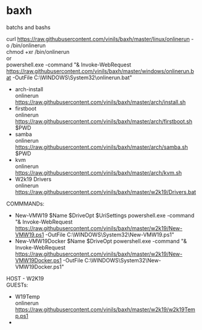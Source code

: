 # baxh
batchs and bashs

curl https://raw.githubusercontent.com/vinils/baxh/master/linux/onlinerun -o /bin/onlinerun<br>
chmod +xr /bin/onlinerun<br>
or<br>
powershell.exe -command "& Invoke-WebRequest https://raw.githubusercontent.com/vinils/baxh/master/windows/onlinerun.bat -OutFile C:\WINDOWS\System32\onlinerun.bat"<br>

- arch-install<br>
onlinerun https://raw.githubusercontent.com/vinils/baxh/master/arch/install.sh
- firstboot<br>
onlinerun https://raw.githubusercontent.com/vinils/baxh/master/arch/firstboot.sh $PWD
- samba<br>
onlinerun https://raw.githubusercontent.com/vinils/baxh/master/arch/samba.sh $PWD
- kvm<br>
onlinerun https://raw.githubusercontent.com/vinils/baxh/master/arch/kvm.sh
- W2k19 Drivers<br>
onlinerun https://raw.githubusercontent.com/vinils/baxh/master/w2k19/Drivers.bat




COMMMANDs:<BR>
 - New-VMW19 $Name $DriveOpt $UriSettings
   powershell.exe -command "& Invoke-WebRequest https://raw.githubusercontent.com/vinils/baxh/master/w2k19/New-VMW19.ps1 -OutFile C:\WINDOWS\System32\New-VMW19.ps1"
  - New-VMW19Docker $Name $DriveOpt
   powershell.exe -command "& Invoke-WebRequest https://raw.githubusercontent.com/vinils/baxh/master/w2k19/New-VMW19Docker.ps1 -OutFile C:\WINDOWS\System32\New-VMW19Docker.ps1"



HOST - W2K19<BR>
GUESTs:<BR>
 - W19Temp<BR>
   onlinerun https://raw.githubusercontent.com/vinils/baxh/master/w2k19/w2k19Temp.ps1
  - 
